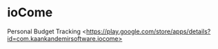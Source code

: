 # ioCome
Personal Budget Tracking &lt;https://play.google.com/store/apps/details?id=com.kaankandemirsoftware.iocome>
